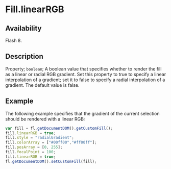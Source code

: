 # Fill.linearRGB

## Availability

Flash 8.

## Description

Property; `boolean`; A boolean value that specifies whether to render the fill as a linear or radial RGB gradient. Set this property to true to specify a linear interpolation of a gradient; set it to false to specify a radial interpolation of a gradient. The default value is false.

## Example

The following example specifies that the gradient of the current selection should be rendered with a linear RGB:

```javascript
var fill = fl.getDocumentDOM().getCustomFill();
fill.linearRGB = true;
fill.style = "radialGradient";
fill.colorArray = ["#00ff00","#ff00ff"];
fill.posArray = [0, 255];
fill.focalPoint = 100;
fill.linearRGB = true;
fl.getDocumentDOM().setCustomFill(fill);
```
